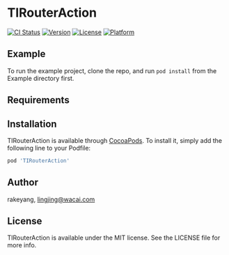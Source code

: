 # TIRouterAction

[![CI Status](https://img.shields.io/travis/rakeyang/TIRouterAction.svg?style=flat)](https://travis-ci.org/rakeyang/TIRouterAction)
[![Version](https://img.shields.io/cocoapods/v/TIRouterAction.svg?style=flat)](https://cocoapods.org/pods/TIRouterAction)
[![License](https://img.shields.io/cocoapods/l/TIRouterAction.svg?style=flat)](https://cocoapods.org/pods/TIRouterAction)
[![Platform](https://img.shields.io/cocoapods/p/TIRouterAction.svg?style=flat)](https://cocoapods.org/pods/TIRouterAction)

## Example

To run the example project, clone the repo, and run `pod install` from the Example directory first.

## Requirements

## Installation

TIRouterAction is available through [CocoaPods](https://cocoapods.org). To install
it, simply add the following line to your Podfile:

```ruby
pod 'TIRouterAction'
```

## Author

rakeyang, lingjing@wacai.com

## License

TIRouterAction is available under the MIT license. See the LICENSE file for more info.
